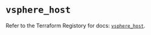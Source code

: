# `vsphere_host`

Refer to the Terraform Registory for docs: [`vsphere_host`](https://registry.terraform.io/providers/hashicorp/vsphere/2.6.1/docs/resources/host).

